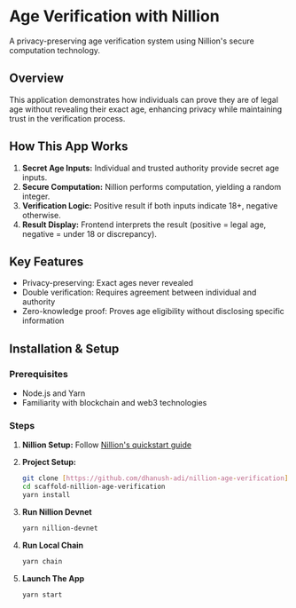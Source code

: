 # Age Verification with Nillion

A privacy-preserving age verification system using Nillion's secure computation technology.

## Overview

This application demonstrates how individuals can prove they are of legal age without revealing their exact age, enhancing privacy while maintaining trust in the verification process.

## How This App Works

1. **Secret Age Inputs:** Individual and trusted authority provide secret age inputs.
2. **Secure Computation:** Nillion performs computation, yielding a random integer.
3. **Verification Logic:** Positive result if both inputs indicate 18+, negative otherwise.
4. **Result Display:** Frontend interprets the result (positive = legal age, negative = under 18 or discrepancy).

## Key Features

- Privacy-preserving: Exact ages never revealed
- Double verification: Requires agreement between individual and authority
- Zero-knowledge proof: Proves age eligibility without disclosing specific information

## Installation & Setup

### Prerequisites

- Node.js and Yarn
- Familiarity with blockchain and web3 technologies

### Steps

1. **Nillion Setup:**
   Follow [Nillion's quickstart guide](https://docs.nillion.com/js-quickstart)

2. **Project Setup:**
   ```bash
   git clone [https://github.com/dhanush-adi/nillion-age-verification]
   cd scaffold-nillion-age-verification
   yarn install

3. **Run Nillion Devnet**
    ```bash
    yarn nillion-devnet

4.  **Run Local Chain**
    ```bash
    yarn chain

5.  **Launch The App**
    ```bash
    yarn start